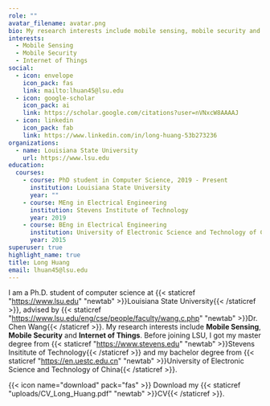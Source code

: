 ```yaml
---
role: ""
avatar_filename: avatar.png
bio: My research interests include mobile sensing, mobile security and IoT.
interests:
  - Mobile Sensing
  - Mobile Security
  - Internet of Things
social:
  - icon: envelope
    icon_pack: fas
    link: mailto:lhuan45@lsu.edu
  - icon: google-scholar
    icon_pack: ai
    link: https://scholar.google.com/citations?user=nVNxcW8AAAAJ
  - icon: linkedin
    icon_pack: fab
    link: https://www.linkedin.com/in/long-huang-53b273236
organizations:
  - name: Louisiana State University
    url: https://www.lsu.edu
education:
  courses:
    - course: PhD student in Computer Science, 2019 - Present
      institution: Louisiana State University
      year: ""
    - course: MEng in Electrical Engineering
      institution: Stevens Institute of Technology
      year: 2019
    - course: BEng in Electrical Engineering
      institution: University of Electronic Science and Technology of China
      year: 2015
superuser: true
highlight_name: true
title: Long Huang
email: lhuan45@lsu.edu
---
```

 I am a Ph.D. student of computer science at {{< staticref "https://www.lsu.edu" "newtab" >}}Louisiana State University{{< /staticref >}}, advised by {{< staticref "https://www.lsu.edu/eng/cse/people/faculty/wang.c.php" "newtab" >}}Dr. Chen Wang{{< /staticref >}}. My research interests include **Mobile Sensing**, **Mobile Security** and **Internet of Things**. Before joining LSU, I got my master degree from {{< staticref "https://www.stevens.edu" "newtab" >}}Stevens Insititute of Technology{{< /staticref >}} and my bachelor degree from {{< staticref "https://en.uestc.edu.cn" "newtab" >}}University of Electronic Science and Technology of China{{< /staticref >}}.

{{< icon name="download" pack="fas" >}} Download my {{< staticref "uploads/CV_Long_Huang.pdf" "newtab" >}}CV{{< /staticref >}}.